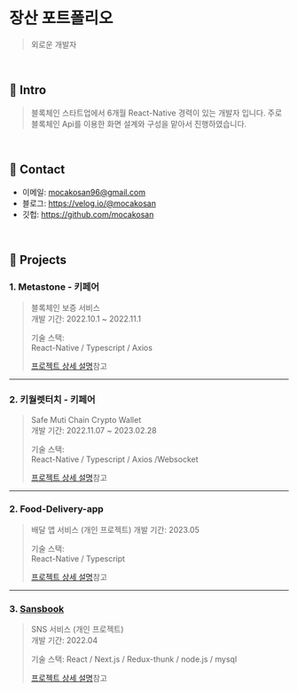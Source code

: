 # 장산 포트폴리오
> 외로운 개발자

</br>

## :pushpin: Intro
> 블록체인 스타트업에서 6개월 React-Native 경력이 있는 개발자 입니다.
> 주로 블록체인 Api를 이용한 화면 설계와 구성을 맡아서 진행하였습니다.

</br>

## :pushpin: Contact
- 이메일: mocakosan96@gmail.com
- 블로그: https://velog.io/@mocakosan
- 깃헙: https://github.com/mocakosan

</br>

## :pushpin: Projects
### 1. Metastone - 키페어
>블록체인 보증 서비스  
>개발 기간: 2022.10.1 ~ 2022.11.1  
>  
>기술 스택:  
>React-Native / Typescript / Axios
>
>[프로젝트 상세 설명](https://sansfolio.com/portfolio/3)참고
---

### 2. 키월렛터치 - 키페어
> Safe Muti Chain Crypto Wallet  
>개발 기간: 2022.11.07 ~ 2023.02.28  
>  
>기술 스택:  
>React-Native / Typescript / Axios /Websocket
>
>[프로젝트 상세 설명](https://sansfolio.com/portfolio/4)참고
---

### 2. Food-Delivery-app
>배달 앱 서비스 (개인 프로젝트)
>개발 기간: 2023.05 
>  
>기술 스택:  
>React-Native / Typescript 
>
>[프로젝트 상세 설명](https://github.com/mocakosan/Food-Delivery-app)참고
---

### 3. [Sansbook](https://sansbook.co.kr/)
>SNS 서비스  (개인 프로젝트)  
>개발 기간: 2022.04 
>  
>기술 스택:
>React / Next.js / Redux-thunk / node.js / mysql
>  
>[프로젝트 상세 설명](https://github.com/mocakosan/sansbook)참고


